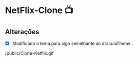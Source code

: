 

# NetFlix-Clone 📺

## Alterações

-[x] Modificado o tema para algo semelhante ao draculaTheme .

/public/Clone-Netflix.gif
